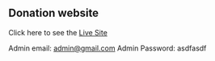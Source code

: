 ## Donation website

Click here to see the [Live Site](https://donation-fe.vercel.app/)

Admin email: admin@gmail.com
Admin Password: asdfasdf
